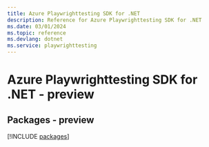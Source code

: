 ```yaml
---
title: Azure Playwrighttesting SDK for .NET
description: Reference for Azure Playwrighttesting SDK for .NET
ms.date: 03/01/2024
ms.topic: reference
ms.devlang: dotnet
ms.service: playwrighttesting
---
```

# Azure Playwrighttesting SDK for .NET - preview
## Packages - preview
[!INCLUDE [packages](playwrighttesting-index.md)]